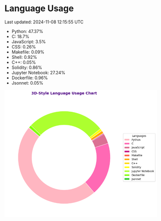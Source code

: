 # Language Usage

Last updated: 2024-11-08 12:15:55 UTC

- Python: 47.37%
- C: 18.7%
- JavaScript: 3.5%
- CSS: 0.26%
- Makefile: 0.09%
- Shell: 0.92%
- C++: 0.05%
- Solidity: 0.86%
- Jupyter Notebook: 27.24%
- Dockerfile: 0.96%
- Jsonnet: 0.05%

![Language Usage Chart](language_usage.png)
